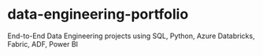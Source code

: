 # data-engineering-portfolio
End-to-End Data Engineering projects using SQL, Python, Azure Databricks, Fabric, ADF, Power BI
